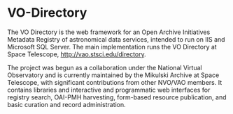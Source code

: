 # VO-Directory

The VO Directory is the web framework for an Open Archive Initiatives Metadata Registry of astronomical data services, intended to run on IIS and Microsoft SQL Server. The main implementation runs the VO Directory at Space Telescope, http://vao.stsci.edu/directory.

The project was begun as a collaboration under the National Virtual Observatory and is currently maintained by the Mikulski Archive at Space Telescope, with significant contributions from other NVO/VAO members. It contains libraries and interactive and programmatic web interfaces for registry search, OAI-PMH harvesting, form-based resource publication, and basic curation and record administration.
